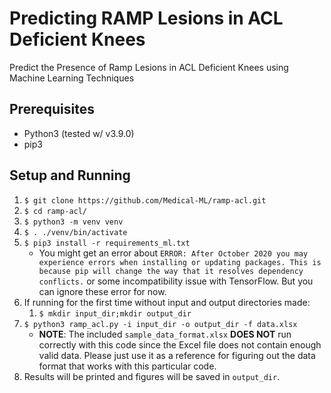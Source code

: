 # Predicting RAMP Lesions in ACL Deficient Knees
Predict the Presence of Ramp Lesions in ACL Deficient Knees using Machine Learning Techniques

## Prerequisites
  - Python3 (tested w/ v3.9.0)
  - pip3

## Setup and Running 
1. `$ git clone https://github.com/Medical-ML/ramp-acl.git`
1. `$ cd ramp-acl/`
1. `$ python3 -m venv venv`
1. `$ . ./venv/bin/activate`
1. `$ pip3 install -r requirements_ml.txt`
    - You might get an error about `ERROR: After October 2020 you may experience errors when installing or updating packages. This is because pip will change the way that it resolves dependency conflicts.` or some incompatibility issue with TensorFlow. But you can ignore these error for now.
1. If running for the first time without input and output directories made: 
    1. `$ mkdir input_dir;mkdir output_dir`
1. `$ python3 ramp_acl.py -i input_dir -o output_dir -f data.xlsx`
    - **NOTE**: The included `sample_data_format.xlsx` **DOES NOT** run correctly with this code since the Excel file does not contain enough valid data. Please just use it as a reference for figuring out the data format that works with this particular code. 
3. Results will be printed and figures will be saved in `output_dir`.  

